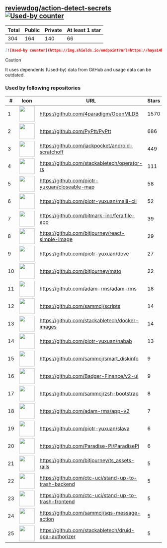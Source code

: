 





## [reviewdog/action-detect-secrets](https://github.com/reviewdog/action-detect-secrets) [![Used-by counter](https://img.shields.io/endpoint?url=https://haya14busa.github.io/github-used-by/data/reviewdog/action-detect-secrets/shieldsio.json)](https://github.com/haya14busa/github-used-by/tree/main/repo/reviewdog/action-detect-secrets)

| Total | Public | Private | At least 1 star
| ----- | ------ | ------- | ---------------
| 304 | 164 | 140 | 66 |

```md
[![Used-by counter](https://img.shields.io/endpoint?url=https://haya14busa.github.io/github-used-by/data/reviewdog/action-detect-secrets/shieldsio.json)](https://github.com/haya14busa/github-used-by/tree/main/repo/reviewdog/action-detect-secrets)
```

> [!CAUTION]
> It uses dependents (Used-by) data from GitHub and usage data can be outdated.

### Used by following repositories

| # | Icon | URL | Stars |
| -- | -- | -- | -- | 
|1|<img src="https://github.com/4paradigm.png" width=50 height=50>|https://github.com/4paradigm/OpenMLDB|1570|
|2|<img src="https://github.com/PyPtt.png" width=50 height=50>|https://github.com/PyPtt/PyPtt|686|
|3|<img src="https://github.com/jackpocket.png" width=50 height=50>|https://github.com/jackpocket/android-scratchoff|449|
|4|<img src="https://github.com/stackabletech.png" width=50 height=50>|https://github.com/stackabletech/operator-rs|111|
|5|<img src="https://github.com/piotr-yuxuan.png" width=50 height=50>|https://github.com/piotr-yuxuan/closeable-map|58|
|6|<img src="https://github.com/piotr-yuxuan.png" width=50 height=50>|https://github.com/piotr-yuxuan/malli-cli|52|
|7|<img src="https://github.com/bitmark-inc.png" width=50 height=50>|https://github.com/bitmark-inc/feralfile-app|39|
|8|<img src="https://github.com/bitjourney.png" width=50 height=50>|https://github.com/bitjourney/react-simple-image|29|
|9|<img src="https://github.com/piotr-yuxuan.png" width=50 height=50>|https://github.com/piotr-yuxuan/dove|27|
|10|<img src="https://github.com/bitjourney.png" width=50 height=50>|https://github.com/bitjourney/mato|22|
|11|<img src="https://github.com/adam-rms.png" width=50 height=50>|https://github.com/adam-rms/adam-rms|18|
|12|<img src="https://github.com/sammcj.png" width=50 height=50>|https://github.com/sammcj/scripts|14|
|13|<img src="https://github.com/stackabletech.png" width=50 height=50>|https://github.com/stackabletech/docker-images|14|
|14|<img src="https://github.com/piotr-yuxuan.png" width=50 height=50>|https://github.com/piotr-yuxuan/nabab|13|
|15|<img src="https://github.com/sammcj.png" width=50 height=50>|https://github.com/sammcj/smart_diskinfo|9|
|16|<img src="https://github.com/Badger-Finance.png" width=50 height=50>|https://github.com/Badger-Finance/v2-ui|9|
|17|<img src="https://github.com/sammcj.png" width=50 height=50>|https://github.com/sammcj/zsh-bootstrap|8|
|18|<img src="https://github.com/adam-rms.png" width=50 height=50>|https://github.com/adam-rms/app-v2|7|
|19|<img src="https://github.com/piotr-yuxuan.png" width=50 height=50>|https://github.com/piotr-yuxuan/slava|6|
|20|<img src="https://github.com/Paradise-Pi.png" width=50 height=50>|https://github.com/Paradise-Pi/ParadisePi|6|
|21|<img src="https://github.com/bitjourney.png" width=50 height=50>|https://github.com/bitjourney/ts_assets-rails|5|
|22|<img src="https://github.com/ctc-uci.png" width=50 height=50>|https://github.com/ctc-uci/stand-up-to-trash-backend|5|
|23|<img src="https://github.com/ctc-uci.png" width=50 height=50>|https://github.com/ctc-uci/stand-up-to-trash-frontend|5|
|24|<img src="https://github.com/sammcj.png" width=50 height=50>|https://github.com/sammcj/sqs-message-action|5|
|25|<img src="https://github.com/stackabletech.png" width=50 height=50>|https://github.com/stackabletech/druid-opa-authorizer|5|
